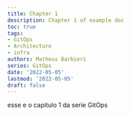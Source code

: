 ```yaml
---
title: Chapter 1
description: Chapter 1 of example doc
toc: true
tags: 
- GitOps
- Architecture
- infra
authors: Matheus Barbieri
series: GitOps
date: '2022-05-05'
lastmod: '2022-05-05'
draft: false
---
```


esse e o capitulo 1 da serie GitOps